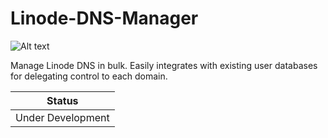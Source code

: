 # Linode-DNS-Manager

![Alt text](https://www.linode.com/media/images/logos/standard/light/linode-logo_standard_light_medium.png)

Manage Linode DNS in bulk.  Easily integrates with existing user databases for delegating control to each domain.


|Status|
|---|
|Under Development|
